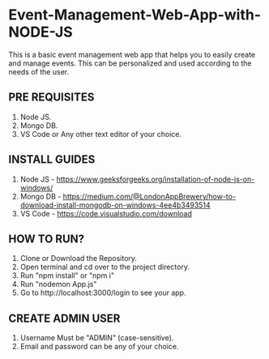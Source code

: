 # Event-Management-Web-App-with-NODE-JS
This is a basic event management web app that helps you to easily create and manage events. This can be personalized and used according to the needs of the user.

## PRE REQUISITES
1. Node JS.
2. Mongo DB.
3. VS Code or Any other text editor of your choice.

## INSTALL GUIDES
1. Node JS - https://www.geeksforgeeks.org/installation-of-node-js-on-windows/
2. Mongo DB - https://medium.com/@LondonAppBrewery/how-to-download-install-mongodb-on-windows-4ee4b3493514
3. VS Code - https://code.visualstudio.com/download

## HOW TO RUN?
1. Clone or Download the Repository.
2. Open terminal and cd over to the project directory.
3. Run "npm install" or "npm i"
4. Run "nodemon App.js"
5. Go to http://localhost:3000/login to see your app.

## CREATE ADMIN USER
1. Username Must be "ADMIN" (case-sensitive).
2. Email and password can be any of your choice.
